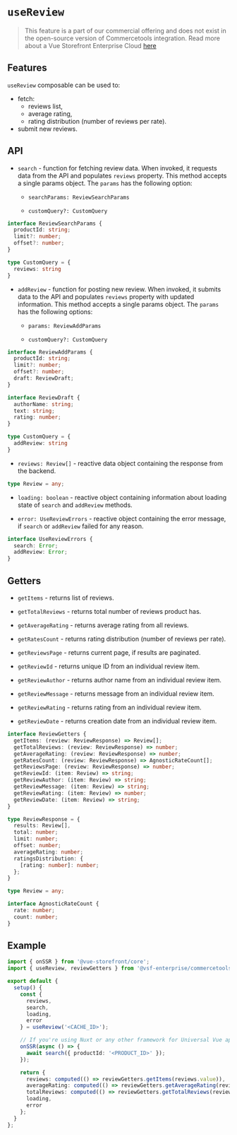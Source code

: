 # `useReview` <Badge text="Enterprise" type="info" />

> This feature is a part of our commercial offering and does not exist in the open-source version of Commercetools integration. Read more about a Vue Storefront Enterprise Cloud [here](https://www.vuestorefront.io/enterprise)

## Features

`useReview` composable can be used to:

* fetch:
    * reviews list,
    * average rating,
    * rating distribution (number of reviews per rate).
* submit new reviews.

## API

- `search` - function for fetching review data. When invoked, it requests data from the API and populates `reviews` property. This method accepts a single params object. The `params` has the following option:

  - `searchParams: ReviewSearchParams`

  - `customQuery?: CustomQuery`

```typescript
interface ReviewSearchParams {
  productId: string;
  limit?: number;
  offset?: number;
}

type CustomQuery = {
  reviews: string
}
```

- `addReview` - function for posting new review. When invoked, it submits data to the API and populates `reviews` property with updated information. This method accepts a single params object. The `params` has the following options:

  - `params: ReviewAddParams`
  
  - `customQuery?: CustomQuery`

```typescript
interface ReviewAddParams {
  productId: string;
  limit?: number;
  offset?: number;
  draft: ReviewDraft;
}

interface ReviewDraft {
  authorName: string;
  text: string;
  rating: number;
}

type CustomQuery = {
  addReview: string
}
```

- `reviews: Review[]` - reactive data object containing the response from the backend.

```ts
type Review = any;
```

- `loading: boolean` - reactive object containing information about loading state of `search` and `addReview` methods.

- `error: UseReviewErrors` - reactive object containing the error message, if `search` or `addReview` failed for any reason.

```ts
interface UseReviewErrors {
  search: Error;
  addReview: Error;
}
```

## Getters

- `getItems` - returns list of reviews.

- `getTotalReviews` - returns total number of reviews product has.

- `getAverageRating` - returns average rating from all reviews.

- `getRatesCount` - returns rating distribution (number of reviews per rate).

- `getReviewsPage` - returns current page, if results are paginated.

- `getReviewId` - returns unique ID from an individual review item.

- `getReviewAuthor` - returns author name from an individual review item.

- `getReviewMessage` - returns message from an individual review item.

- `getReviewRating` - returns rating from an individual review item.

- `getReviewDate` - returns creation date from an individual review item.

```typescript
interface ReviewGetters {
  getItems: (review: ReviewResponse) => Review[];
  getTotalReviews: (review: ReviewResponse) => number;
  getAverageRating: (review: ReviewResponse) => number;
  getRatesCount: (review: ReviewResponse) => AgnosticRateCount[];
  getReviewsPage: (review: ReviewResponse) => number;
  getReviewId: (item: Review) => string;
  getReviewAuthor: (item: Review) => string;
  getReviewMessage: (item: Review) => string;
  getReviewRating: (item: Review) => number;
  getReviewDate: (item: Review) => string;
}

type ReviewResponse = {
  results: Review[],
  total: number;
  limit: number;
  offset: number;
  averageRating: number;
  ratingsDistribution: {
    [rating: number]: number;
  };
}

type Review = any;

interface AgnosticRateCount {
  rate: number;
  count: number;
}
```

## Example

```typescript
import { onSSR } from '@vue-storefront/core';
import { useReview, reviewGetters } from '@vsf-enterprise/commercetoolss';

export default {
  setup() {
    const {
      reviews,
      search,
      loading,
      error
    } = useReview('<CACHE_ID>');

    // If you're using Nuxt or any other framework for Universal Vue apps
    onSSR(async () => {
      await search({ productId: '<PRODUCT_ID>' });
    });

    return {
      reviews: computed(() => reviewGetters.getItems(reviews.value)),
      averageRating: computed(() => reviewGetters.getAverageRating(reviews.value)),
      totalReviews: computed(() => reviewGetters.getTotalReviews(reviews.value)),
      loading,
      error
    };
  }
};
```
